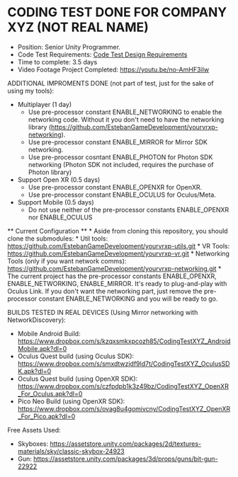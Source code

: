# CODING TEST DONE FOR COMPANY XYZ (NOT REAL NAME)

* Position: Senior Unity Programmer.
* Code Test Requirements: [Code Test Design Requirements](https://github.com/EstebanGameDevelopment/CodingTestXYZ/blob/6c4a7b6e984e04b49c02525b988b947808808231/Documents/Coding%20Test%20Company%20XYZ%20(en).pdf)
* Time to complete: 3.5 days
* Video Footage Project Completed: https://youtu.be/no-AmHF3iIw

ADDITIONAL IMPROMENTS DONE (not part of test, just for the sake of using my tools):

* Multiplayer (1 day)
	* Use pre-processor constant ENABLE_NETWORKING to enable the networking code. Without it you don't need to have the networking library (https://github.com/EstebanGameDevelopment/yourvrxp-networking).
	* Use pre-processor constant ENABLE_MIRROR for Mirror SDK networking.
	* Use pre-processor cosntant ENABLE_PHOTON for Photon SDK networking (Photon SDK not included, requires the purchase of Photon library)
* Support Open XR (0.5 days)
	* Use pre-processor constant ENABLE_OPENXR for OpenXR.
	* Use pre-processor constant ENABLE_OCULUS for Oculus/Meta.
* Support Mobile (0.5 days)
	* Do not use neither of the pre-processor constants ENABLE_OPENXR nor ENABLE_OCULUS
	
** Current Configuration **
	* Aside from cloning this repository, you should clone the submodules:
		* Util tools: https://github.com/EstebanGameDevelopment/yourvrxp-utils.git
		* VR Tools: https://github.com/EstebanGameDevelopment/yourvrxp-vr.git
		* Networking Tools (only if you want network comms): https://github.com/EstebanGameDevelopment/yourvrxp-networking.git
	* The current project has the pre-processor constants ENABLE_OPENXR, ENABLE_NETWORKING, ENABLE_MIRROR. It's ready to plug-and-play with Oculus Link. If you don't want the networking part, just remove the pre-processor constant ENABLE_NETWORKING and you will be ready to go.
	
BUILDS TESTED IN REAL DEVICES (Using Mirror networking with NetworkDiscovery):

* Mobile Android Build: https://www.dropbox.com/s/kzqxsmkxpcozh85/CodingTestXYZ_AndroidMobile.apk?dl=0
* Oculus Quest build (using Oculus SDK): https://www.dropbox.com/s/smxdtwzjdf9ld7t/CodingTestXYZ_OculusSDK.apk?dl=0
* Oculus Quest build (using OpenXR SDK): https://www.dropbox.com/s/czfpdpb1k3z49bz/CodingTestXYZ_OpenXR_For_Oculus.apk?dl=0
* Pico Neo Build (using OpenXR SDK): https://www.dropbox.com/s/ovag8u4gomivcny/CodingTestXYZ_OpenXR_For_Pico.apk?dl=0

Free Assets Used:

* Skyboxes: https://assetstore.unity.com/packages/2d/textures-materials/sky/classic-skybox-24923
* Gun: https://assetstore.unity.com/packages/3d/props/guns/bit-gun-22922
